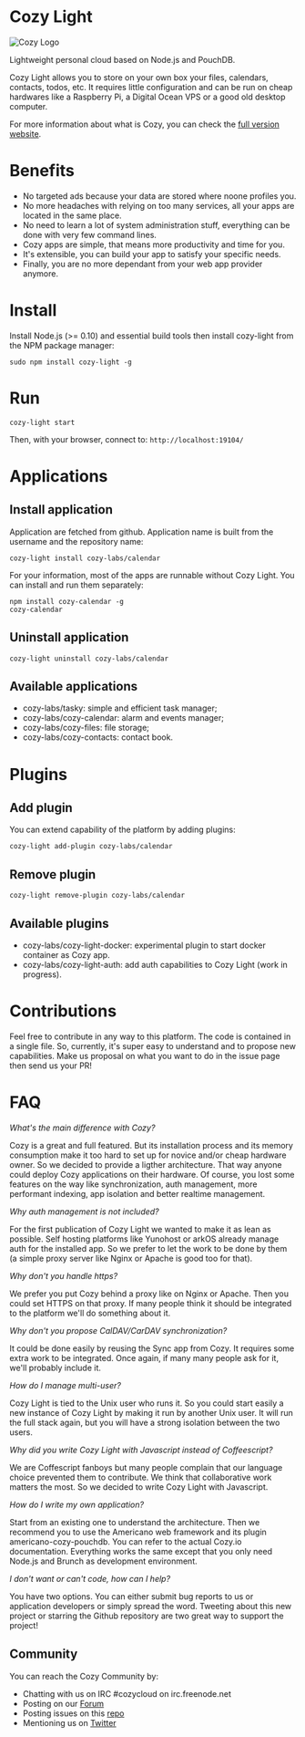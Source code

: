 # Cozy Light


![Cozy Logo](https://raw.github.com/cozy/cozy-setup/gh-pages/assets/images/happycloud.png)

Lightweight personal cloud based on Node.js and PouchDB.

Cozy Light allows you to store on your own box your files, calendars, contacts,
todos, etc. It requires little configuration and can be run on cheap hardwares
like a Raspberry Pi, a Digital Ocean VPS or a good old desktop computer.

For more information about what is Cozy, you can check the 
[full version website](http://cozy.io).

# Benefits

* No targeted ads because your data are stored where noone profiles you.
* No more headaches with relying on too many services, all your apps are
  located in the same place.
* No need to learn a lot of system administration stuff, everything can be done
  with very few command lines.
* Cozy apps are simple, that means more productivity and time for you.
* It's extensible, you can build your app to satisfy your specific needs.
* Finally, you are no more dependant from your web app provider anymore.

# Install 

Install Node.js (>= 0.10) and essential build tools then install
cozy-light from the NPM package manager:

    sudo npm install cozy-light -g

# Run

    cozy-light start

Then, with your browser, connect to: `http://localhost:19104/`

# Applications

## Install application

Application are fetched from github. Application name is built from the
username and the repository name:

    cozy-light install cozy-labs/calendar

For your information, most of the apps are runnable without Cozy Light. You can
install and run them separately:

    npm install cozy-calendar -g
    cozy-calendar 

## Uninstall application

    cozy-light uninstall cozy-labs/calendar
    
## Available applications

* cozy-labs/tasky: simple and efficient task manager;
* cozy-labs/cozy-calendar: alarm and events manager;
* cozy-labs/cozy-files: file storage;
* cozy-labs/cozy-contacts: contact book.

# Plugins

## Add plugin

You can extend capability of the platform by adding plugins:

    cozy-light add-plugin cozy-labs/calendar

## Remove plugin

    cozy-light remove-plugin cozy-labs/calendar

## Available plugins

* cozy-labs/cozy-light-docker: experimental plugin to start docker container as Cozy app.
* cozy-labs/cozy-light-auth: add auth capabilities to Cozy Light (work in progress).

# Contributions

Feel free to contribute in any way to this platform. The code is contained in
a single file. So, currently, it's super easy to understand and to propose new
capabilities. Make us proposal on what you want to do in the issue page then
send us your PR!

# FAQ

*What's the main difference with Cozy?*

Cozy is a great and full featured. But its installation process and its memory
consumption make it too hard to set up for novice and/or cheap hardware owner.
So we decided to provide a ligther architecture. That way anyone could deploy
Cozy applications on their hardware.
Of course, you lost some features on the way like synchronization, auth
management, more performant indexing, app isolation and better realtime
management.

*Why auth management is not included?*

For the first publication of Cozy Light we wanted to make it as lean as
possible. Self hosting platforms like Yunohost or arkOS already manage auth for
the installed app. So we prefer to let the work to be done by 
them (a simple proxy server like Nginx or Apache is good too for that).

*Why don't you handle https?*

We prefer you put Cozy behind a proxy like on Nginx or Apache. Then you could
set HTTPS on that proxy. 
If many people think it should be integrated to the platform we'll do something
about it.

*Why don't you propose CalDAV/CarDAV synchronization?*

It could be done easily by reusing the Sync app from Cozy. It requires some
extra work to be integrated. Once again, if many many people ask for it, we'll
probably include it. 

*How do I manage multi-user?*

Cozy Light is tied to the Unix user who runs it. So you could start easily a
new instance of Cozy Light by making it run by another Unix user. It will run
the full stack again, but you will have a strong isolation between the two
users.

*Why did you write Cozy Light with Javascript instead of Coffeescript?*

We are Coffescript fanboys but many people complain that our language choice
prevented them to contribute. We think that collaborative work matters the
most. So we decided to write Cozy Light with Javascript. 

*How do I write my own application?*

Start from an existing one to understand the architecture. Then we recommend
you to use the Americano web framework and its plugin americano-cozy-pouchdb.
You can refer to the actual Cozy.io documentation. Everything works the same
except that you only need Node.js and Brunch as development environment.

*I don't want or can't code, how can I help?*

You have two options. You can either submit bug reports to us or application
developers or simply spread the word. Tweeting about this new project or
starring the Github repository are two great way to support the project!

## Community

You can reach the Cozy Community by:

* Chatting with us on IRC #cozycloud on irc.freenode.net
* Posting on our [Forum](https://forum.cozy.io)
* Posting issues on this [repo](https://github.com/cozy-labs/cozy-light)
* Mentioning us on [Twitter](http://twitter.com/mycozycloud)

